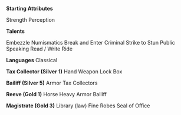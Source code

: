 **Starting Attributes**

Strength
Perception

**Talents**

Embezzle
Numismatics
Break and Enter
Criminal
Strike to Stun
Public Speaking
Read / Write
Ride

**Languages**
Classical

**Tax Collector (Silver 1)**
Hand Weapon
Lock Box

**Bailiff (Silver 5)**
Armor
Tax Collectors

**Reeve (Gold 1)**
Horse
Heavy Armor
Bailiff

**Magistrate (Gold 3)**
Library (law)
Fine Robes
Seal of Office